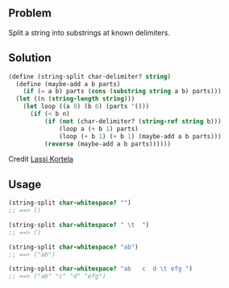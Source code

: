 ## Problem
Split a string into substrings at known delimiters.

## Solution

```Scheme
(define (string-split char-delimiter? string)
  (define (maybe-add a b parts)
    (if (= a b) parts (cons (substring string a b) parts)))
  (let ((n (string-length string)))
    (let loop ((a 0) (b 0) (parts '()))
      (if (< b n)
          (if (not (char-delimiter? (string-ref string b)))
              (loop a (+ b 1) parts)
              (loop (+ b 1) (+ b 1) (maybe-add a b parts)))
          (reverse (maybe-add a b parts))))))
```
Credit [Lassi Kortela](https://github.com/lassik)

## Usage

```Scheme
(string-split char-whitespace? "")
;; ==> ()

(string-split char-whitespace? " \t  ")
;; ==> ()

(string-split char-whitespace? "ab")
;; ==> ("ab")

(string-split char-whitespace? "ab   c  d \t efg ")
;; ==> ("ab" "c" "d" "efg")
```
